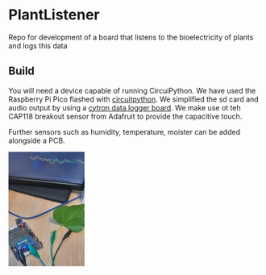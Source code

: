 # PlantListener
Repo for development of a board that listens to the bioelectricity of plants and logs this data

## Build
You will need a device capable of running CircuiPython. We have used the Raspberry Pi Pico flashed with <a href="https://circuitpython.org/board/raspberry_pi_pico/">circuitpython</a>. We simplified the sd card and audio output by using a <a href="https://thepihut.com/products/maker-pi-pico-base-without-pico">cytron data logger board</a>. 
We make use ot teh CAP118 breakout sensor from Adafruit to provide the capacitive touch.

Further sensors such as humidity, temperature, moister can be added alongside a PCB. 

<img src="assets/pro-jCyufv6l.jpeg" width="30%">